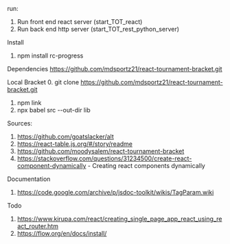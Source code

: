 run:  
1. Run front end react server (start_TOT_react)  
2. Run back end http server (start_TOT_rest_python_server)  
  
Install  
1. npm install rc-progress  
<!-- 2. yarn add react-tournament-bracket   -->

Dependencies
https://github.com/mdsportz21/react-tournament-bracket.git
  
Local Bracket
0. git clone https://github.com/mdsportz21/react-tournament-bracket.git
1. npm link
2. npx babel src --out-dir lib

Sources:  
  1. https://github.com/goatslacker/alt  
  1. https://react-table.js.org/#/story/readme  
  1. https://github.com/moodysalem/react-tournament-bracket  
  1. https://stackoverflow.com/questions/31234500/create-react-component-dynamically - Creating react components dynamically 


  Documentation  
  1. https://code.google.com/archive/p/jsdoc-toolkit/wikis/TagParam.wiki

  Todo
  1. https://www.kirupa.com/react/creating_single_page_app_react_using_react_router.htm
  2. https://flow.org/en/docs/install/